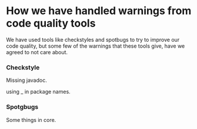 # How we have handled warnings from code quality tools

We have used tools like checkstyles and spotbugs to try to improve our code quality, but some few of the warnings that these tools give, have we agreed to not care about.

### Checkstyle

Missing javadoc.

using _ in package names.

### Spotgbugs 

Some things in core.